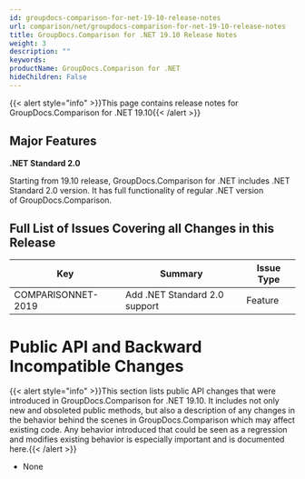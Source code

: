 ```yaml
---
id: groupdocs-comparison-for-net-19-10-release-notes
url: comparison/net/groupdocs-comparison-for-net-19-10-release-notes
title: GroupDocs.Comparison for .NET 19.10 Release Notes
weight: 3
description: ""
keywords: 
productName: GroupDocs.Comparison for .NET
hideChildren: False
---
```

{{< alert style="info" >}}This page contains release notes for GroupDocs.Comparison for .NET 19.10{{< /alert >}}

## Major Features

**.NET Standard 2.0**

Starting from 19.10 release, GroupDocs.Comparison for .NET includes .NET Standard 2.0 version. It has full functionality of regular .NET version of GroupDocs.Comparison.

## Full List of Issues Covering all Changes in this Release

| Key | Summary | Issue Type |
| --- | --- | --- |
| COMPARISONNET-2019 | Add .NET Standard 2.0 support | Feature |

# Public API and Backward Incompatible Changes

{{< alert style="info" >}}This section lists public API changes that were introduced in GroupDocs.Comparison for .NET 19.10. It includes not only new and obsoleted public methods, but also a description of any changes in the behavior behind the scenes in GroupDocs.Comparison which may affect existing code. Any behavior introduced that could be seen as a regression and modifies existing behavior is especially important and is documented here.{{< /alert >}}

*   None
